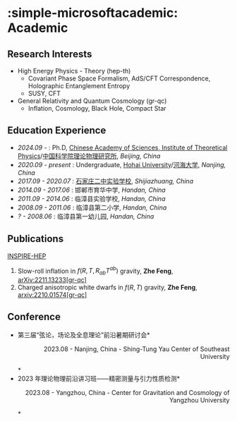 # :simple-microsoftacademic: Academic

## Research Interests

- High Energy Physics - Theory (hep-th)
    - Covariant Phase Space Formalism, AdS/CFT Correspondence, Holographic Entanglement Entropy
    - SUSY, CFT
- General Relativity and Quantum Cosmology (gr-qc)
    - Inflation, Cosmology, Black Hole, Compact Star

## Education Experience

- *2024.09 -* : Ph.D, [Chinese Academy of Sciences, Institute of Theoretical Physics](http://english.itp.cas.cn)/[中国科学院理论物理研究所](http://itp.cas.cn), *Beijing, China*
- *2020.09 - present* : Undergraduate, [Hohai University](https://en.hhu.edu.cn/)/[河海大学](https://hhu.edu.cn/), *Nanjing, China*
- *2017.09 - 2020.07* : [石家庄二中实验学校](http://sjzezsyxx.com/), *Shijiazhuang, China*
- *2014.09 - 2017.06* : 邯郸市育华中学, *Handan, China*
- *2011.09 - 2014.06* : 临漳县实验学校, *Handan, China*
- *2008.09 - 2011.06* : 临漳县第二小学, *Handan, China*
- *? - 2008.06* : 临漳县第一幼儿园, *Handan, China*

## Publications

[INSPIRE-HEP](https://inspirehep.net/authors/2174851)

1. Slow-roll inflation in $f\left(R, T, R_{ab}T^{ab}\right)$ gravity, **Zhe Feng**, [arXiv:2211.13233[gr-qc]](https://arxiv.org/abs/2211.13233)
2. Charged anisotropic white dwarfs in $f\left({R}, {T}\right)$ gravity, **Zhe Feng**, [arxiv:2210.01574[gr-qc]](https://arxiv.org/abs/2210.01574)

## Conference

- 第三届“弦论，场论及全息理论”前沿暑期研讨会*<p align="right">2023.08 - Nanjing, China - Shing-Tung Yau Center of Southeast University</p>*
- 2023 年理论物理前沿讲习班——精密测量与引力性质检测*<p align="right">2023.08 - Yangzhou, China - Center for Gravitation and Cosmology of Yangzhou University</p>*